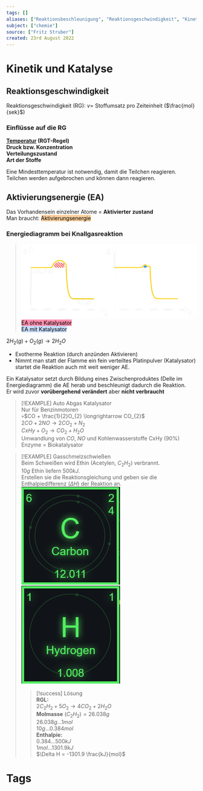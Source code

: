 ```yaml
---
tags: []
aliases: ["Reaktionsbeschleunigung", "Reaktionsgeschwindigkeit", "Kinetik", "Katalysator"]
subject: ["chemie"]
source: ["Fritz Struber"]
created: 23rd August 2022
---
```


# Kinetik und Katalyse

## Reaktionsgeschwindigkeit

Reaktionsgeschwindigkeit (RG): $v=$ Stoffumsatz pro Zeiteinheit ($\frac{mol}{sek}$)

### Einflüsse auf die RG

**[Temperatur](../physik/Temperatur%20und%20Teilchenmodell.md) (RGT-Regel)**  
**Druck bzw. Konzentration**  
**Verteilungszustand**  
**Art der Stoffe**

Eine Mindesttemperatur ist notwendig, damit die Teilchen reagieren.  
Teilchen werden aufgebrochen und können dann reagieren.

## Aktivierungsenergie (EA)

Das Vorhandensein einzelner Atome = **Aktivierter zustand**  
Man braucht: <mark style="background: #FFB86CA6;">Aktivierungsenergie</mark>

### Energiediagramm bei Knallgasreaktion

>![500](assets/AE.png)  
><mark style="background: #FF5582A6;">EA ohne Katalysator</mark>  
><mark style="background: #ADCCFFA6;">EA mit Katalysator</mark>

$2 H_{2}(g)+O_{2}(g)\longrightarrow 2H_{2}O$
- Exotherme Reaktion (durch anzünden Aktivieren)
- Nimmt man statt der Flamme ein fein verteiltes Platinpulver (Katalysator) startet die Reaktion auch mit weit weniger AE.

Ein Katalysator setzt durch Bildung eines Zwischenproduktes (Delle im Energiediagramm) die AE herab und beschleunigt dadurch die Reaktion.  
Er wird zuvor **vorübergehend verändert** aber **nicht verbraucht**

> [!EXAMPLE] Auto Abgas Katalysator  
> Nur für Benzinmotoren  
> 💀$CO + \frac{1}{2}O_{2} \longrightarrow CO_{2}$  
> $2CO + 2NO \longrightarrow 2CO_{2} + N_{2}$  
> $CxHy + O_{2} \longrightarrow CO_{2} + H_{2}O$  
> Umwandlung von $CO$, $NO$ und Kohlenwasserstoffe CxHy (90%)  
> Enzyme = Biokatalysator

> [!EXAMPLE] Gasschmelzschwießen  
> Beim Schweißen wird Ethin (Acetylen, $C_{2}H_{2}$) verbrannt.  
> $10g$ Ethin liefern $500kJ$.  
> Erstellen sie die Reaktionsgleichung und geben sie die Enthalpiedifferenz ($\Delta H$) der Reaktion an.  
> ![150](assets/C.png) ![150](assets/H.png)
> 
> > [!success] Lösung  
> > **RGL:**  
> > $2C_{2}H_{2}+5O_{2}\longrightarrow 4CO_{2} + 2H_{2}O$  
> > **Molmasse** $(C_{2}H_{2}) = 26.038g$  
> > $26.038g \dots 1mol$  
> > $10g \dots 0.384mol$  
> > **Enthalpie:**  
> > $0.384\dots 500kJ$  
> > $1mol\dots 1301.9kJ$  
> > $\Delta H = -1301.9 \frac{kJ}{mol}$

# Tags